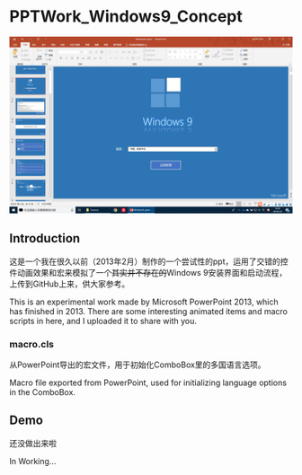 # PPTWork_Windows9_Concept
![](https://github.com/BillChen2000/PPT_Windows9_Concept/blob/master/Screenshot%203.jpg)
## Introduction
这是一个我在很久以前（2013年2月）制作的一个尝试性的ppt，运用了交错的控件动画效果和宏来模拟了一个~~其实并不存在的~~Windows 9安装界面和启动流程，上传到GitHub上来，供大家参考。

This is an experimental work made by Microsoft PowerPoint 2013, which has finished in 2013. There are some interesting animated items and macro scripts in here, and I uploaded it to share with you.

### macro.cls
从PowerPoint导出的宏文件，用于初始化ComboBox里的多国语言选项。

Macro file exported from PowerPoint, used for initializing language options in the ComboBox.

## Demo

还没做出来啦

In Working...
